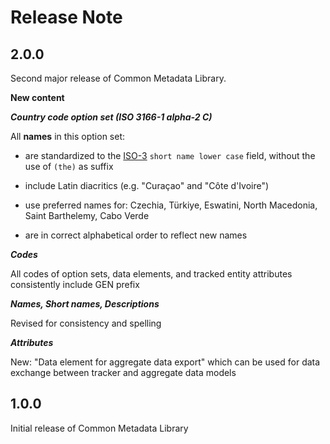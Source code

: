 # Release Note

## 2.0.0

Second major release of Common Metadata Library.

**New content**

***Country code option set (ISO 3166-1 alpha-2 C)***

All **names** in this option set:

-   are standardized to the [ISO-3](https://www.iso.org/obp/ui/#search)
    `short name lower case` field, without the use of `(the)` as suffix

-   include Latin diacritics (e.g. "Curaçao" and "Côte d'Ivoire")

-   use preferred names for: Czechia, Türkiye, Eswatini, North
    Macedonia, Saint Barthelemy, Cabo Verde

-   are in correct alphabetical order to reflect new names

***Codes***

All codes of option sets, data elements, and tracked entity attributes
consistently include GEN prefix

***Names, Short names, Descriptions***

Revised for consistency and spelling

***Attributes***

New: "Data element for aggregate data export" which can be used for data
exchange between tracker and aggregate data models

## 1.0.0

Initial release of Common Metadata Library
